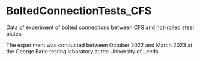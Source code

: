 # BoltedConnectionTests_CFS
Data of experiment of bolted connections between CFS and hot-rolled steel plates.

The experiment was conducted between October 2022 and March 2023 at the George Earle testing laboratory at the University of Leeds.

